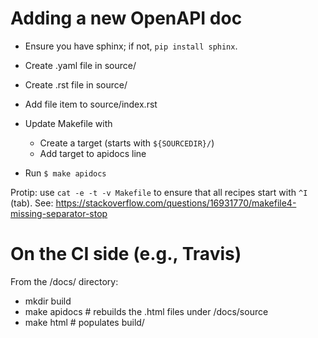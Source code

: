 # Adding a new OpenAPI doc

- Ensure you have sphinx; if not, `pip install sphinx`.

- Create .yaml file in source/
- Create .rst file in source/
- Add file item to source/index.rst
- Update Makefile with
  - Create a target (starts with `${SOURCEDIR}/`)
  - Add target to apidocs line
- Run `$ make apidocs`

Protip: use
```cat -e -t -v Makefile```
to ensure that all recipes start with `^I` (tab).
See: https://stackoverflow.com/questions/16931770/makefile4-missing-separator-stop

# On the CI side (e.g., Travis)

From the /docs/ directory:
- mkdir build
- make apidocs  # rebuilds the .html files under /docs/source
- make html     # populates build/


